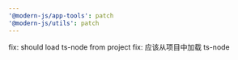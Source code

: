 ```yaml
---
'@modern-js/app-tools': patch
'@modern-js/utils': patch
---
```


fix: should load ts-node from project
fix: 应该从项目中加载 ts-node
